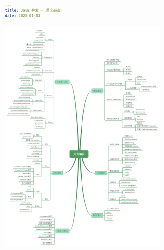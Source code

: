 ```yaml
---
title: Java 并发 - 理论基础
date: 2025-01-03
---
```


![img.png](image/img.png)
<img class="zoom-custom-imgs" :src="$withBase('image/img.png')">

